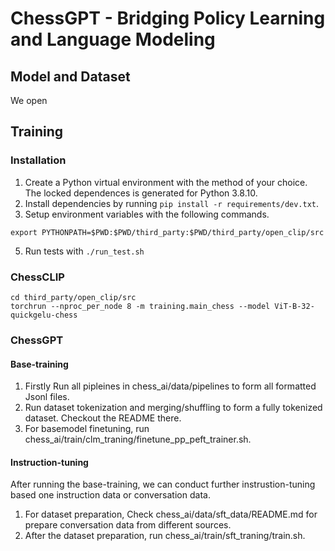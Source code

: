 # ChessGPT - Bridging Policy Learning and Language Modeling

## Model and Dataset
We open

## Training
### Installation
1. Create a Python virtual environment with the method of your choice.
The locked dependences is generated for Python 3.8.10.
2. Install dependencies by running `pip install -r requirements/dev.txt`.
3. Setup environment variables with the following commands.
```
export PYTHONPATH=$PWD:$PWD/third_party:$PWD/third_party/open_clip/src
```
5. Run tests with `./run_test.sh`

### ChessCLIP
```
cd third_party/open_clip/src
torchrun --nproc_per_node 8 -m training.main_chess --model ViT-B-32-quickgelu-chess
```

### ChessGPT
#### Base-training
1. Firstly Run all pipleines in chess_ai/data/pipelines to form all formatted Jsonl files.
2. Run dataset tokenization and merging/shuffling to form a fully tokenized dataset. Checkout the README there.
3. For basemodel finetuning, run chess_ai/train/clm_traning/finetune_pp_peft_trainer.sh.

#### Instruction-tuning
After running the base-training, we can conduct further instrustion-tuning based one instruction data or conversation data.
1. For dataset preparation, Check chess_ai/data/sft_data/README.md for prepare conversation data from different sources.
2. After the dataset preparation, run chess_ai/train/sft_traning/train.sh.
